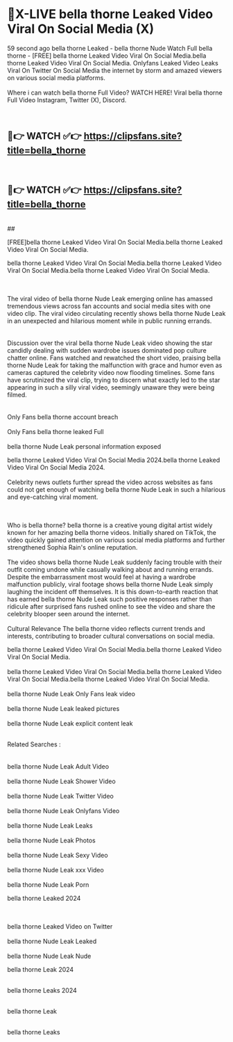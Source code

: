 # 🔴X-LIVE bella thorne Leaked Video Viral On Social Media (X)<br>


59 second ago bella thorne Leaked  - bella thorne Nude  Watch Full bella thorne - [FREE] bella thorne Leaked Video Viral On Social Media.bella thorne Leaked Video Viral On Social Media.   Onlyfans Leaked Video Leaks Viral On Twitter On Social Media the internet by storm and amazed viewers on various social media platforms. <br><br>
Where i can watch bella thorne Full Video? WATCH HERE! Viral bella thorne Full Video Instagram, Twitter (X), Discord. <br>


 <br>

##  🔴👉 WATCH ✅👉  <a href="https://clipsfans.site?title=bella_thorne&ref=git">https://clipsfans.site?title=bella_thorne</a> <br>
  <br>

##  🔴👉 WATCH ✅👉  <a href="https://clipsfans.site?title=bella_thorne&ref=git">https://clipsfans.site?title=bella_thorne</a> <br>
  <br>
  ##



[FREE]bella thorne Leaked Video Viral On Social Media.bella thorne Leaked Video Viral On Social Media. <br>

bella thorne Leaked Video Viral On Social Media.bella thorne Leaked Video Viral On Social Media.bella thorne Leaked Video Viral On Social Media. <br>


  <br>

  <br>
The viral video of bella thorne Nude Leak emerging online has amassed tremendous views across fan accounts and social media sites with one video clip. The viral video circulating recently shows bella thorne Nude Leak in an unexpected and hilarious moment while in public running errands.<br>
<br>


<br>
Discussion over the viral bella thorne Nude Leak video showing the star candidly dealing with sudden wardrobe issues dominated pop culture chatter online. Fans watched and rewatched the short video, praising bella thorne Nude Leak for taking the malfunction with grace and humor even as cameras captured the celebrity video now flooding timelines. Some fans have scrutinized the viral clip, trying to discern what exactly led to the star appearing in such a silly viral video, seemingly unaware they were being filmed.<br>
<br>
<br> 
Only Fans bella thorne account breach<br>
<br>
Only Fans bella thorne leaked Full <br>
<br>
bella thorne Nude Leak personal information exposed<br>

bella thorne Leaked Video Viral On Social Media 2024.bella thorne Leaked Video Viral On Social Media 2024. <br>
<br>
Celebrity news outlets further spread the video across websites as fans could not get enough of watching bella thorne Nude Leak in such a hilarious and eye-catching viral moment.<br>
<br>

<br>
Who is bella thorne? bella thorne is a creative young digital artist widely known for her amazing bella thorne videos. Initially shared on TikTok, the video quickly gained attention on various social media platforms and further strengthened Sophia Rain's online reputation.<br>
<br>
The video shows bella thorne Nude Leak suddenly facing trouble with their outfit coming undone while casually walking about and running errands. Despite the embarrassment most would feel at having a wardrobe malfunction publicly, viral footage shows bella thorne Nude Leak simply laughing the incident off themselves. It is this down-to-earth reaction that has earned bella thorne Nude Leak such positive responses rather than ridicule after surprised fans rushed online to see the video and share the celebrity blooper seen around the internet.<br>
<br>
Cultural Relevance The bella thorne video reflects current trends and interests, contributing to broader cultural conversations on social media.<br>

bella thorne Leaked Video Viral On Social Media.bella thorne Leaked Video Viral On Social Media.<br>
<br>
bella thorne Leaked Video Viral On Social Media.bella thorne Leaked Video Viral On Social Media.bella thorne Leaked Video Viral On Social Media.<br>
<br>
bella thorne Nude Leak Only Fans leak video<br>
<br>
bella thorne Nude Leak leaked pictures<br>
<br>
bella thorne Nude Leak explicit content leak<br>


<br>
Related Searches :<br>
<br>

<br>
bella thorne Nude Leak Adult Video<br>
<br>
bella thorne Nude Leak Shower Video<br>
<br>
bella thorne Nude Leak Twitter Video<br>
<br>
bella thorne Nude Leak Onlyfans Video<br>
<br>
bella thorne Nude Leak Leaks<br>
<br>
bella thorne Nude Leak Photos<br>

<br>
bella thorne Nude Leak Sexy Video<br>
<br>
bella thorne Nude Leak xxx Video<br>
<br>
bella thorne Nude Leak Porn<br>

bella thorne  Leaked 2024 <br> <br>
<br>

bella thorne Leaked Video on Twitter <br>
<br>
bella thorne Nude Leak Leaked<br>
<br>
bella thorne Nude Leak Nude<br>


bella thorne  Leak 2024 <br> <br>



bella thorne  Leaks 2024 <br> <br>



 
bella thorne  Leak<br> <br>



bella thorne  Leaks<br> <br>





</p>




 



</p>










